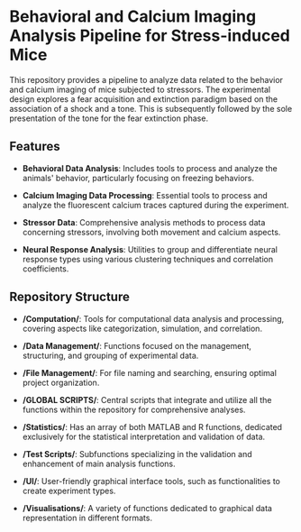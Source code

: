 # Behavioral and Calcium Imaging Analysis Pipeline for Stress-induced Mice 

This repository provides a pipeline to analyze data related to the behavior and calcium imaging of mice subjected to stressors. The experimental design explores a fear acquisition and extinction paradigm based on the association of a shock and a tone. This is subsequently followed by the sole presentation of the tone for the fear extinction phase.

## Features

- **Behavioral Data Analysis**: Includes tools to process and analyze the animals' behavior, particularly focusing on freezing behaviors.

- **Calcium Imaging Data Processing**: Essential tools to process and analyze the fluorescent calcium traces captured during the experiment.

- **Stressor Data**: Comprehensive analysis methods to process data concerning stressors, involving both movement and calcium aspects.

- **Neural Response Analysis**: Utilities to group and differentiate neural response types using various clustering techniques and correlation coefficients.

## Repository Structure

- **/Computation/**: Tools for computational data analysis and processing, covering aspects like categorization, simulation, and correlation.

- **/Data Management/**: Functions focused on the management, structuring, and grouping of experimental data.

- **/File Management/**: For file naming and searching, ensuring optimal project organization.

- **/GLOBAL SCRIPTS/**: Central scripts that integrate and utilize all the functions within the repository for comprehensive analyses.

- **/Statistics/**: Has an array of both MATLAB and R functions, dedicated exclusively for the statistical interpretation and validation of data.

- **/Test Scripts/**: Subfunctions specializing in the validation and enhancement of main analysis functions.

- **/UI/**: User-friendly graphical interface tools, such as functionalities to create experiment types.

- **/Visualisations/**: A variety of functions dedicated to graphical data representation in different formats.
